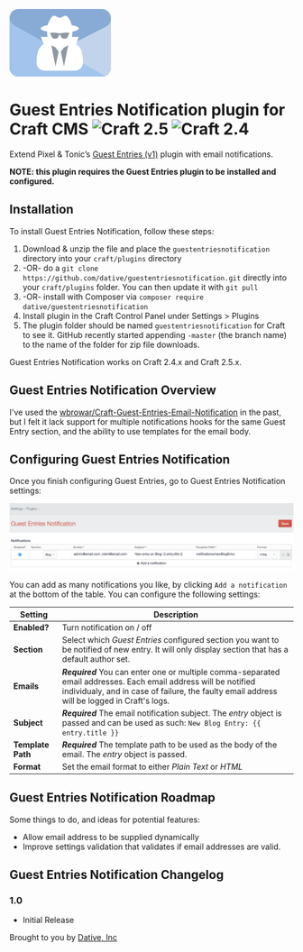 ![Logo](resources/icon.svg) 
# Guest Entries Notification plugin for Craft CMS ![Craft 2.5](https://img.shields.io/badge/craft-2.5-red.svg?style=flat-square) ![Craft 2.4](https://img.shields.io/badge/craft-2.4-red.svg?style=flat-square)

Extend Pixel &amp; Tonic&rsquo;s [Guest Entries (v1)](https://github.com/craftcms/guest-entries/tree/v1) plugin with email notifications.

**NOTE: this plugin requires the Guest Entries plugin to be installed and configured.**

## Installation

To install Guest Entries Notification, follow these steps:

1. Download & unzip the file and place the `guestentriesnotification` directory into your `craft/plugins` directory
2.  -OR- do a `git clone https://github.com/dative/guestentriesnotification.git` directly into your `craft/plugins` folder.  You can then update it with `git pull`
3.  -OR- install with Composer via `composer require dative/guestentriesnotification`
4. Install plugin in the Craft Control Panel under Settings > Plugins
5. The plugin folder should be named `guestentriesnotification` for Craft to see it.  GitHub recently started appending `-master` (the branch name) to the name of the folder for zip file downloads.

Guest Entries Notification works on Craft 2.4.x and Craft 2.5.x.

## Guest Entries Notification Overview

I've used the [wbrowar/Craft-Guest-Entries-Email-Notification](https://github.com/wbrowar/Craft-Guest-Entries-Email-Notification) in the past, but I felt it lack support for multiple notifications hooks for the same Guest Entry section, and the ability to use templates for the email body.

## Configuring Guest Entries Notification

Once you finish configuring Guest Entries, go to Guest Entries Notification settings:

![Screenshot](resources/screenshots/settings.png)

You can add as many notifications you like, by clicking `Add a notification` at the bottom of the table. You can configure the following settings:

| Setting | Description |
| --- | --- |
| **Enabled?** | Turn notification on / off |
| **Section** | Select which *Guest Entries* configured section you want to be notified of new entry. It will only display section that has a default author set. |
| **Emails** | ***Required*** You can enter one or multiple comma-separated email addresses. Each email address will be notified individualy, and in case of failure, the faulty email address will be logged in Craft's logs. |
| **Subject** | ***Required*** The email notification subject. The *entry* object is passed and can be used as such: `New Blog Entry: {{ entry.title }}` |
| **Template Path** | ***Required*** The template path to be used as the body of the email. The *entry* object is passed. |
| **Format** | Set the email format to either *Plain Text* or *HTML* |

## Guest Entries Notification Roadmap

Some things to do, and ideas for potential features:

* Allow email address to be supplied dynamically
* Improve settings validation that validates if email addresses are valid.

## Guest Entries Notification Changelog

### 1.0

* Initial Release

Brought to you by [Dative, Inc](https://hellodative.com/)
